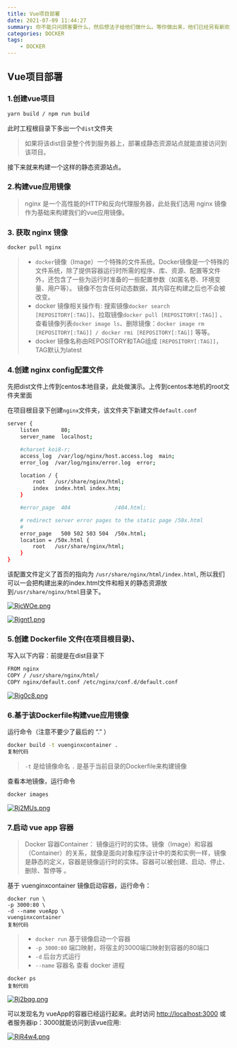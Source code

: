 ```yaml
---
title: Vue项目部署
date: 2021-07-09 11:44:27
summary: 你不能只问顾客要什么，然后想法子给他们做什么。等你做出来，他们已经另有新欢了。
categories: DOCKER
tags:
	- DOCKER
---
```


## Vue项目部署

### 1.创建vue项目

```bash
yarn build / npm run build
```

此时工程根目录下多出一个`dist`文件夹

> 如果将该dist目录整个传到服务器上，部署成静态资源站点就能直接访问到该项目。

接下来就来构建一个这样的静态资源站点。

### 2.构建vue应用镜像

> nginx 是一个高性能的HTTP和反向代理服务器，此处我们选用 nginx 镜像作为基础来构建我们的vue应用镜像。

### 3. 获取 nginx 镜像

```bash
docker pull nginx
```

> - `docker`镜像（Image）一个特殊的文件系统。Docker镜像是一个特殊的文件系统，除了提供容器运行时所需的程序、库、资源、配置等文件外，还包含了一些为运行时准备的一些配置参数（如匿名卷、环境变量、用户等）。 镜像不包含任何动态数据，其内容在构建之后也不会被改变。
> - docker 镜像相关操作有: 搜索镜像`docker search [REPOSITORY[:TAG]]`、拉取镜像`docker pull [REPOSITORY[:TAG]]` 、查看镜像列表`docker image ls`、删除镜像：`docker image rm [REPOSITORY[:TAG]] / docker rmi [REPOSITORY[:TAG]]` 等等。
> - docker 镜像名称由REPOSITORY和TAG组成 `[REPOSITORY[:TAG]]`，TAG默认为latest

### 4.创建 nginx config配置文件

先把dist文件上传到centos本地目录，此处做演示。上传到centos本地机的root文件夹里面

在项目根目录下创建`nginx`文件夹，该文件夹下新建文件`default.conf`

```bash
server {
    listen       80;
    server_name  localhost;

    #charset koi8-r;
    access_log  /var/log/nginx/host.access.log  main;
    error_log  /var/log/nginx/error.log  error;

    location / {
        root   /usr/share/nginx/html;
        index  index.html index.htm;
    }

    #error_page  404              /404.html;

    # redirect server error pages to the static page /50x.html
    #
    error_page   500 502 503 504  /50x.html;
    location = /50x.html {
        root   /usr/share/nginx/html;
    }
}
```

该配置文件定义了首页的指向为 `/usr/share/nginx/html/index.html`, 所以我们可以一会把构建出来的index.html文件和相关的静态资源放到`/usr/share/nginx/html`目录下。

[![RjcWOe.png](https://z3.ax1x.com/2021/07/09/RjcWOe.png)](https://imgtu.com/i/RjcWOe)

[![Rjgnt1.png](https://z3.ax1x.com/2021/07/09/Rjgnt1.png)](https://imgtu.com/i/Rjgnt1)

### 5.创建 Dockerfile 文件(在项目根目录)、

写入以下内容：前提是在dist目录下

```bash
FROM nginx
COPY / /usr/share/nginx/html/
COPY nginx/default.conf /etc/nginx/conf.d/default.conf
```

[![Rjg0c8.png](https://z3.ax1x.com/2021/07/09/Rjg0c8.png)](https://imgtu.com/i/Rjg0c8)

### 6.基于该Dockerfile构建vue应用镜像

运行命令（注意不要少了最后的 “.” ）

```bash
docker build -t vuenginxcontainer .
复制代码
```

> `-t` 是给镜像命名 `.` 是基于当前目录的Dockerfile来构建镜像

查看本地镜像，运行命令

```bash
docker images
```

[![Rj2MUs.png](https://z3.ax1x.com/2021/07/09/Rj2MUs.png)](https://imgtu.com/i/Rj2MUs)

### 7.启动 vue app 容器

> Docker 容器Container： 镜像运行时的实体。镜像（Image）和容器（Container）的关系，就像是面向对象程序设计中的类和实例一样，镜像是静态的定义，容器是镜像运行时的实体。容器可以被创建、启动、停止、删除、暂停等 。

基于 vuenginxcontainer 镜像启动容器，运行命令：

```
docker run \
-p 3000:80 \
-d --name vueApp \
vuenginxcontainer
复制代码
```

> - `docker run` 基于镜像启动一个容器
> - `-p 3000:80` 端口映射，将宿主的3000端口映射到容器的80端口
> - `-d` 后台方式运行
> - `--name` 容器名 查看 docker 进程

```
docker ps
复制代码
```

[![Rj2bqg.png](https://z3.ax1x.com/2021/07/09/Rj2bqg.png)](https://imgtu.com/i/Rj2bqg)

可以发现名为 vueApp的容器已经运行起来。此时访问 [http://localhost:3000](https://link.juejin.cn/?target=http%3A%2F%2Flocalhost%3A3000) 或者服务器ip：3000就能访问到该vue应用:

[![RjR4w4.png](https://z3.ax1x.com/2021/07/09/RjR4w4.png)](https://imgtu.com/i/RjR4w4)

